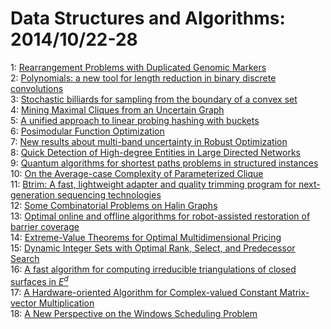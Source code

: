 # Data Structures and Algorithms: 2014/10/22-28  
1: [Rearrangement Problems with Duplicated Genomic Markers](https://doi.org/10.48550/arXiv.1410.5415)  
2: [Polynomials: a new tool for length reduction in binary discrete  convolutions](https://doi.org/10.48550/arXiv.1410.5607)  
3: [Stochastic billiards for sampling from the boundary of a convex set](https://doi.org/10.48550/arXiv.1410.5775)  
4: [Mining Maximal Cliques from an Uncertain Graph](https://doi.org/10.48550/arXiv.1310.6780)  
5: [A unified approach to linear probing hashing with buckets](https://doi.org/10.48550/arXiv.1410.5967)  
6: [Posimodular Function Optimization](https://doi.org/10.48550/arXiv.1410.6030)  
7: [New results about multi-band uncertainty in Robust Optimization](https://doi.org/10.48550/arXiv.1208.6322)  
8: [Quick Detection of High-degree Entities in Large Directed Networks](https://doi.org/10.48550/arXiv.1410.0571)  
9: [Quantum algorithms for shortest paths problems in structured instances](https://doi.org/10.48550/arXiv.1410.6220)  
10: [On the Average-case Complexity of Parameterized Clique](https://doi.org/10.48550/arXiv.1410.6400)  
11: [Btrim: A fast, lightweight adapter and quality trimming program for  next-generation sequencing technologies](https://doi.org/10.48550/arXiv.1410.6455)  
12: [Some Combinatorial Problems on Halin Graphs](https://doi.org/10.48550/arXiv.1410.6621)  
13: [Optimal online and offline algorithms for robot-assisted restoration of  barrier coverage](https://doi.org/10.48550/arXiv.1410.6726)  
14: [Extreme-Value Theorems for Optimal Multidimensional Pricing](https://doi.org/10.48550/arXiv.1106.0519)  
15: [Dynamic Integer Sets with Optimal Rank, Select, and Predecessor Search](https://doi.org/10.48550/arXiv.1408.3045)  
16: [A fast algorithm for computing irreducible triangulations of closed  surfaces in $E^d$](https://doi.org/10.48550/arXiv.1409.6015)  
17: [A Hardware-oriented Algorithm for Complex-valued Constant Matrix-vector  Multiplication](https://doi.org/10.48550/arXiv.1410.6937)  
18: [A New Perspective on the Windows Scheduling Problem](https://doi.org/10.48550/arXiv.1410.7237)  